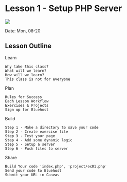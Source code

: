 # Lesson 1 - Setup PHP Server
![](image)

Date: Mon, 08-20

## Lesson Outline

Learn

    Why take this class?
    What will we learn?
    How will we learn?
    This class is not for everyone

Plan

    Rules for Success
    Each Lesson Workflow
    Exercises & Projects
    Sign up for Bluehost


Build

    Step 1 - Make a directory to save your code
    Step 2 - Create exercise file
    Step 3 - Test your page
    Step 4 - Add some dynamic logic
    Step 5 - Setup a server
    Step 6 - Push files to server

Share

    Build Your code 'index.php', 'project/ex01.php'
    Send your code to Bluehost
    Submit your URL in Canvas
